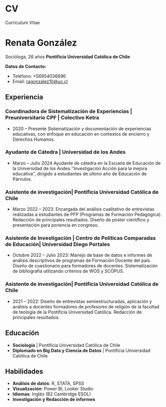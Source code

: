 # CV
Curriculum Vitae
# Renata González
Socióloga, 26 años
**Pontificia Universidad Católica de Chile**

**Datos de Contacto:**
- Teléfono: +56954036696
- Email: ragonzalez10@uc.cl

## Experiencia
### Coordinadora de Sistematización de Experiencias | Preuniversitario CPF | Colectivo Ketra
- 2020 – Presente
Sistematización y documentación de experiencias educativas, con enfoque en educación en contextos de encierro y Derechos Humanos.

### Ayudante de Cátedra | Universidad de los Andes
- Marzo – Julio 2024
Ayudante de cátedra en la Escuela de Educación de la Universidad de los Andes.‘’Investigación Acción para la mejora educativa’’, dirigido a estudiantes de último año de Educación de Párvulos.

### Asistente de investigación| Pontificia Universidad Católica de Chile
- Marzo 2022 – 2023: Encargada del análisis cualitativo de entrevistas realizadas a estudiantes de PFP (Programas de Formación Pedagógica).
Redacción de principales resultados.
Diseño de poster científico y presentación para ponencia en congreso.

### Asistente de Investigación | Centro de Políticas Comparadas de Educación| Universidad Diego Portales
- Octubre 2022 – Julio 2023: Manejo de base de datos e informes de análisis descriptivos de programas de Formación Docente del país.
Diseño de cuestionario para formadores de docentes.
Sistematización de bibliografía utilizando criterios de WOS y SCOPUS.

### Asistente de investigación| Pontificia Universidad Católica de Chile
- 2021 – 2022: Diseño de entrevistas semiestructuradas, aplicación y análisis a docentes formadores de profesores de religión de la facultad de teología de la Pontificia Universidad Católica.
Redacción de principales resultados.

## Educación
- **Sociología** | Pontificia Universidad Católica de Chile
- **Diplomado en Big Data y Ciencia de Datos** | Pontificia Universidad Católica de Chile

## Habilidades
- **Análisis de datos**: R, STATA, SPSS
- **Visualización**: Power BI, Looker Studio
- **Idiomas**: Inglés (B2 Cambridge ESOL)
- **Investigación y Redacción de informes**
